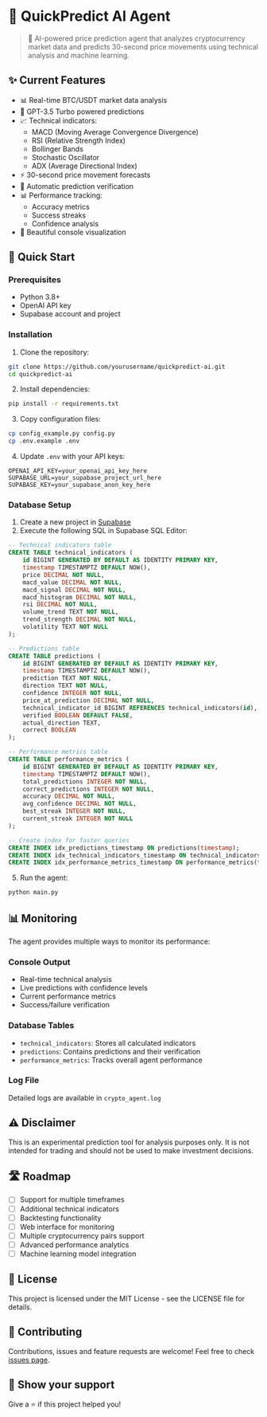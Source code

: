 # 🎯 QuickPredict AI Agent

> 🤖 AI-powered price prediction agent that analyzes cryptocurrency market data and predicts 30-second price movements using technical analysis and machine learning.

## ✨ Current Features

- 📊 Real-time BTC/USDT market data analysis
- 🧠 GPT-3.5 Turbo powered predictions
- 📈 Technical indicators:
  - MACD (Moving Average Convergence Divergence)
  - RSI (Relative Strength Index)
  - Bollinger Bands
  - Stochastic Oscillator
  - ADX (Average Directional Index)
- ⚡ 30-second price movement forecasts
- 📝 Automatic prediction verification
- 📊 Performance tracking:
  - Accuracy metrics
  - Success streaks
  - Confidence analysis
- 🎨 Beautiful console visualization

## 🚀 Quick Start

### Prerequisites

- Python 3.8+
- OpenAI API key
- Supabase account and project

### Installation

1. Clone the repository:
```bash
git clone https://github.com/yourusername/quickpredict-ai.git
cd quickpredict-ai
```

2. Install dependencies:
```bash
pip install -r requirements.txt
```

3. Copy configuration files:
```bash
cp config_example.py config.py
cp .env.example .env
```

4. Update `.env` with your API keys:
```
OPENAI_API_KEY=your_openai_api_key_here
SUPABASE_URL=your_supabase_project_url_here
SUPABASE_KEY=your_supabase_anon_key_here
```

### Database Setup

1. Create a new project in [Supabase](https://supabase.com)
2. Execute the following SQL in Supabase SQL Editor:

```sql
-- Technical indicators table
CREATE TABLE technical_indicators (
    id BIGINT GENERATED BY DEFAULT AS IDENTITY PRIMARY KEY,
    timestamp TIMESTAMPTZ DEFAULT NOW(),
    price DECIMAL NOT NULL,
    macd_value DECIMAL NOT NULL,
    macd_signal DECIMAL NOT NULL,
    macd_histogram DECIMAL NOT NULL,
    rsi DECIMAL NOT NULL,
    volume_trend TEXT NOT NULL,
    trend_strength DECIMAL NOT NULL,
    volatility TEXT NOT NULL
);

-- Predictions table
CREATE TABLE predictions (
    id BIGINT GENERATED BY DEFAULT AS IDENTITY PRIMARY KEY,
    timestamp TIMESTAMPTZ DEFAULT NOW(),
    prediction TEXT NOT NULL,
    direction TEXT NOT NULL,
    confidence INTEGER NOT NULL,
    price_at_prediction DECIMAL NOT NULL,
    technical_indicator_id BIGINT REFERENCES technical_indicators(id),
    verified BOOLEAN DEFAULT FALSE,
    actual_direction TEXT,
    correct BOOLEAN
);

-- Performance metrics table
CREATE TABLE performance_metrics (
    id BIGINT GENERATED BY DEFAULT AS IDENTITY PRIMARY KEY,
    timestamp TIMESTAMPTZ DEFAULT NOW(),
    total_predictions INTEGER NOT NULL,
    correct_predictions INTEGER NOT NULL,
    accuracy DECIMAL NOT NULL,
    avg_confidence DECIMAL NOT NULL,
    best_streak INTEGER NOT NULL,
    current_streak INTEGER NOT NULL
);

-- Create index for faster queries
CREATE INDEX idx_predictions_timestamp ON predictions(timestamp);
CREATE INDEX idx_technical_indicators_timestamp ON technical_indicators(timestamp);
CREATE INDEX idx_performance_metrics_timestamp ON performance_metrics(timestamp);
```

5. Run the agent:
```bash
python main.py
```

## 📊 Monitoring

The agent provides multiple ways to monitor its performance:

### Console Output
- Real-time technical analysis
- Live predictions with confidence levels
- Current performance metrics
- Success/failure verification

### Database Tables
- `technical_indicators`: Stores all calculated indicators
- `predictions`: Contains predictions and their verification
- `performance_metrics`: Tracks overall agent performance

### Log File
Detailed logs are available in `crypto_agent.log`

## ⚠️ Disclaimer

This is an experimental prediction tool for analysis purposes only. It is not intended for trading and should not be used to make investment decisions.

## 🛣️ Roadmap

- [ ] Support for multiple timeframes
- [ ] Additional technical indicators
- [ ] Backtesting functionality
- [ ] Web interface for monitoring
- [ ] Multiple cryptocurrency pairs support
- [ ] Advanced performance analytics
- [ ] Machine learning model integration

## 📝 License

This project is licensed under the MIT License - see the LICENSE file for details.

## 🤝 Contributing

Contributions, issues and feature requests are welcome! Feel free to check [issues page](https://github.com/Huston1992/quickpredict-ai/issues).

## 🌟 Show your support

Give a ⭐️ if this project helped you!
